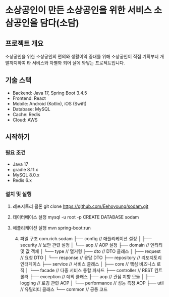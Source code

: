 # 소상공인이 만든 소상공인을 위한 서비스 소삼공인을 담다(소담)

## 프로젝트 개요

소상공인을 위한 소상공인의 편의와 생활이익 증대를 위해 소상공인이 직접 기획부터 개발까지하여 타 서비스와 차별화 되어 살에 와닿는 프로젝트입니다.

## 기술 스택

- Backend: Java 17, Spring Boot 3.4.5
- Frontend: React
- Mobile: Android (Kotlin), iOS (Swift)
- Database: MySQL
- Cache: Redis
- Cloud: AWS

## 시작하기

### 필요 조건

- Java 17
- gradle 8.11.x
- MySQL 8.0.x
- Redis 6.x

### 설치 및 실행

1. 레포지토리 클론
   git clone https://github.com/Eehoyoung/sodam.git

2. 데이터베이스 설정
   mysql -u root -p
   CREATE DATABASE sodam

3. 애플리케이션 실행
   mvn spring-boot:run

    4. 파일 구조
       com.rich.sodam
       ├── config // 애플리케이션 설정
       │ ├── security // 보안 관련 설정
       │ └── aop // AOP 설정
       ├── domain // 엔티티 및 값 객체
       │ └── type // 열거형
       ├── dto // DTO 클래스
       │ ├── request // 요청 DTO
       │ └── response // 응답 DTO
       ├── repository // 리포지토리 인터페이스
       ├── service // 서비스 클래스
       │ ├── core // 핵심 비즈니스 로직
       │ └── facade // 다중 서비스 통합 파사드
       ├── controller // REST 컨트롤러
       ├── exception // 예외 클래스
       ├── aop // 관점 지향 모듈
       │ ├── logging // 로깅 관련 AOP
       │ └── performance // 성능 측정 AOP
       ├── util // 유틸리티 클래스
       └── common // 공통 코드

